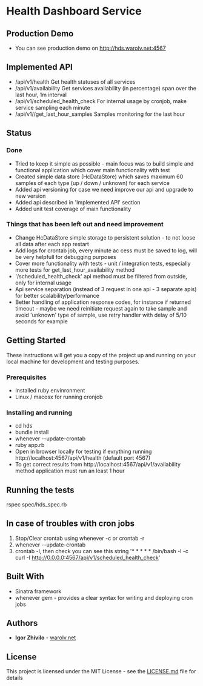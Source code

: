 # Health Dashboard Service

## Production Demo
  * You can see production demo on http://hds.warolv.net:4567

## Implemented API
  * /api/v1/health                   Get health statuses of all services
  * /api/v1/availability             Get services availability (in percentage) span over the last hour, 1m interval 
  * /api/v1/scheduled_health_check   For internal usage by cronjob, make service sampling each minute
  * /api/v1//get_last_hour_samples   Samples monitoring for the last hour

## Status
### Done
  * Tried to keep it simple as possible - main focus was to build simple and functional application which cover main functionality with test
  * Created simple data store (HcDataStore) which saves maximum 60 samples of each type (up / down / unknown) for each service
  * Added api versioning for case we need improve our api and upgrade to new version
  * Added api described in 'Implemented API' section
  * Added unit test coverage of main functionality


### Things that has been left out and need improvement
  * Change HcDataStore simple storage to persistent solution - to not loose all data after each app restart
  * Add logs for crontab job, every minute ac cess must be saved to log, will be very helpfull for debugging purposes
  * Cover more functionality with tests - unit / integration tests, especially more tests for get_last_hour_availability method
  * '/scheduled_health_check' api method must be filtered from outside, only for internal usage
  * Api service separation (instead of 3 request in one api - 3 separate apis) for better scalability/performance
  * Better handling of application response codes, for instance if returned timeout - maybe we need reinitiate request again to take sample and avoid 'unknown' type of sample, use retry handler with delay of 5/10 seconds for example

## Getting Started

These instructions will get you a copy of the project up and running on your local machine for development and testing purposes. 

### Prerequisites

* Installed ruby envinronment
* Linux / macosx for running cronjob

### Installing and running
  * cd hds
  * bundle install
  * whenever --update-crontab
  * ruby app.rb
  * Open in browser locally for testing if evrything running http://localhost:4567/api/v1/health (default port 4567)
  * To get correct results from http://localhost:4567/api/v1/availability method application must run an least 1 hour

## Running the tests

rspec spec/hds_spec.rb

## In case of troubles with cron jobs
  1. Stop/Clear crontab using whenever -c or crontab -r
  2. whenever --update-crontab
  3. crontab -l, then check you can see this string '* * * * * /bin/bash -l -c curl -I http://0.0.0.0:4567/api/v1/scheduled_health_check'

## Built With

* Sinatra framework
* whenever gem - provides a clear syntax for writing and deploying cron jobs

## Authors

* **Igor Zhivilo** - [warolv.net](https://warolv.net)

## License

This project is licensed under the MIT License - see the [LICENSE.md](LICENSE.md) file for details


